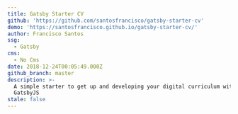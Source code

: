 ```yaml
---
title: Gatsby Starter CV
github: 'https://github.com/santosfrancisco/gatsby-starter-cv'
demo: 'https://santosfrancisco.github.io/gatsby-starter-cv/'
author: Francisco Santos
ssg:
  - Gatsby
cms:
  - No Cms
date: 2018-12-24T00:05:49.000Z
github_branch: master
description: >-
  A simple starter to get up and developing your digital curriculum with
  GatsbyJS
stale: false
---
```

